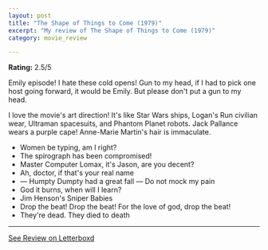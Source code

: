 ```yaml
---
layout: post
title: "The Shape of Things to Come (1979)"
excerpt: "My review of The Shape of Things to Come (1979)"
category: movie_review

---
```


**Rating:** 2.5/5

Emily episode! I hate these cold opens! Gun to my head, if I had to pick one host going forward, it would be Emily. But please don't put a gun to my head.

I love the movie's art direction! It's like Star Wars ships, Logan's Run civilian wear,  Ultraman spacesuits, and Phantom Planet robots. Jack Pallance wears a purple cape! Anne-Marie Martin's hair is immaculate.

* Women be typing, am I right?
* The spirograph has been compromised!
* Master Computer Lomax, it's Jason, are you decent?
* Ah, doctor, if that's your real name
* — Humpty Dumpty had a great fall — Do not mock my pain
* God it burns, when will I learn?
* Jim Henson's Sniper Babies
* Drop the beat! Drop the beat! For the love of god, drop the beat!
* They're dead. They died to death

<hr>

[See Review on Letterboxd](https://boxd.it/6HltRZ)
